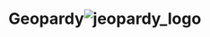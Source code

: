 # Geopardy![jeopardy_logo](https://user-images.githubusercontent.com/20957913/167723960-445c92cb-0b4f-43d5-9671-1051a46b9cc2.jpg)
